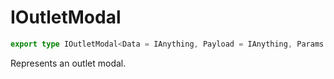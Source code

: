 # IOutletModal

```ts
export type IOutletModal<Data = IAnything, Payload = IAnything, Params = IAnything> = IOutlet<Data, Payload, Params, ModalOtherProps>;
```

Represents an outlet modal.
